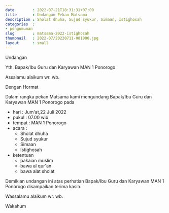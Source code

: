 ```yaml
---
date        : 2022-07-21T18:31:31+07:00
title       : Undangan Pekan Matsama
description : Sholat dhuha, Sujud syukur, Simaan, Istighosah
categories  :
- pengumuman
slug        : matsama-2022-istighosah
thumbnail   : 2022-07/20220711-081000.jpg
layout      : small
---
```

Undangan

Yth. Bapak/Ibu Guru dan Karyawan MAN 1 Ponorogo

Assalamu alaikum wr. wb.

Dengan Hormat

Dalam rangka pekan Matsama kami mengundang Bapak/Ibu Guru dan Karyawan MAN 1 Ponorogo pada

- hari : Jum'at,22 Juli 2022
- pukul : 07.00 wib
- tempat : MAN 1 Ponorogo
- acara :
  - Sholat dhuha
  - Sujud syukur
  - Simaan
  - Istighosah
- ketentuan
  - pakaian muslim
  - bawa al qur'an
  - bawa alat sholat

Demikian undangan ini atas perhatian Bapak/Ibu Guru dan Karyawan MAN 1 Ponorogo disampaikan terima kasih.

Wassalamu alaikum wr. wb.

Wakahum
